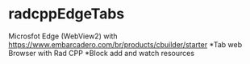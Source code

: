 # radcppEdgeTabs
Microsfot Edge (WebView2) with https://www.embarcadero.com/br/products/cbuilder/starter 
*Tab web Browser with Rad CPP
*Block add and watch resources